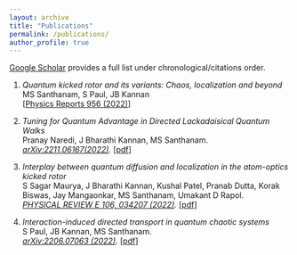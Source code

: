 ```yaml
---
layout: archive
title: "Publications"
permalink: /publications/
author_profile: true
---
```




<a href="https://scholar.google.com/citations?user=08WehAsAAAAJ&hl=en" target="_blank">Google Scholar</a> provides a full list under chronological/citations order.

1. *Quantum kicked rotor and its variants: Chaos, localization and beyond* <br>
 MS Santhanam, S Paul, JB Kannan<br>
[<a href="https://www.sciencedirect.com/science/article/pii/S0370157322000047" target="_blank">Physics Reports 956 (2022)</a>] 

1. *Tuning for Quantum Advantage in Directed Lackadaisical Quantum Walks* <br>
Pranay Naredi, J Bharathi Kannan, MS Santhanam. <br>
*<a href="https://arxiv.org/abs/2211.06167" target="_blank">arXiv:2211.06167(2022)</a>.* [<a href="https://arxiv.org/pdf/2211.06167.pdf" target="_blank">pdf</a>]

1. *Interplay between quantum diffusion and localization in the atom-optics kicked rotor* <br>
S Sagar Maurya, J Bharathi Kannan, Kushal Patel, Pranab Dutta, Korak Biswas, Jay Mangaonkar, MS Santhanam, Umakant D Rapol.<br>
*<a href="https://journals.aps.org/pre/abstract/10.1103/PhysRevE.106.034207" target="_blank">PHYSICAL REVIEW E 106, 034207 (2022)</a>.*
[<a href="https://journals.aps.org/pre/pdf/10.1103/PhysRevE.106.034207" target="_blank">pdf</a>]


1. *Interaction-induced directed transport in quantum chaotic systems* <br>
S Paul, JB Kannan, MS Santhanam.<br>
*<a href="https://arxiv.org/abs/2206.07063" target="_blank">arXiv:2206.07063
 (2022)</a>.*
[<a href="https://arxiv.org/pdf/2206.07063.pdf" target="_blank">pdf</a>]
